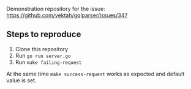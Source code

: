 Demonstration repository for the issue: https://github.com/vektah/gqlparser/issues/347

## Steps to reproduce

1. Clone this repository
2. Run `go run server.go`
3. Run `make failing-request`

At the same time `make success-request` works as expected and default value is set.